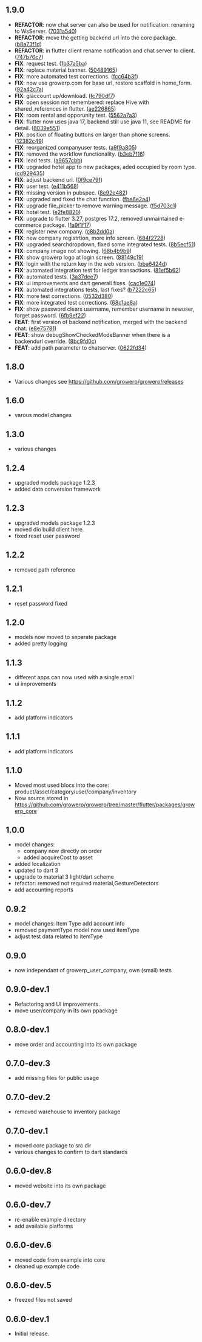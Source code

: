 ## 1.9.0

 - **REFACTOR**: now chat server can also be used for notification: renaming to WsServer. ([7031a540](https://github.com/growerp/growerp/commit/7031a540755648763a15b0b0b60607d644195a46))
 - **REFACTOR**: move the getting backend url into the core package. ([b8a73f1d](https://github.com/growerp/growerp/commit/b8a73f1d75cabca812bbcf5e720e45619cf8db62))
 - **REFACTOR**: in flutter client rename notification and chat server to client. ([747b76c7](https://github.com/growerp/growerp/commit/747b76c77497fe51f44481f5c2b38a6087c40ad7))
 - **FIX**: request test. ([1b37a5ba](https://github.com/growerp/growerp/commit/1b37a5badff2cf64135ba79954b2cbdba9bfa20b))
 - **FIX**: replace material banner. ([50489165](https://github.com/growerp/growerp/commit/50489165f27bf0292a97d65f38f7e067007ab55a))
 - **FIX**: more automated test corrections. ([fcc64b3f](https://github.com/growerp/growerp/commit/fcc64b3f825dbf378684bfa3e7689dfd2e824f53))
 - **FIX**: now use growerp.com for base url, restore scaffold in home_form. ([92a42c7a](https://github.com/growerp/growerp/commit/92a42c7a5326ba164a2058c0fc283f5f9149056d))
 - **FIX**: glaccount up/download. ([fc790df7](https://github.com/growerp/growerp/commit/fc790df7971f233b232def1e707948777b4c1940))
 - **FIX**: open session not remembered: replace Hive with shared_references in flutter. ([ae226865](https://github.com/growerp/growerp/commit/ae226865ecb2da59f6a45cf8eb0a22c219921710))
 - **FIX**: room rental and opporunity test. ([5562a7a3](https://github.com/growerp/growerp/commit/5562a7a322bbf31409a21343758613fa4aef630e))
 - **FIX**: flutter now uses java 17, backend still use java 11, see README for detail. ([8039e551](https://github.com/growerp/growerp/commit/8039e551bf240d012e974f2a1b10e64553218724))
 - **FIX**: position of floating buttons on larger than phone screens. ([12382c49](https://github.com/growerp/growerp/commit/12382c499b1f9c42097e055c63058f2959b165ce))
 - **FIX**: reorganized companyuser tests. ([a9f9a805](https://github.com/growerp/growerp/commit/a9f9a8054027db637a05c7782a8de305f67044a3))
 - **FIX**: removed the workflow functionality. ([b3eb7f16](https://github.com/growerp/growerp/commit/b3eb7f1697769a593d20b5d54dab5fb12e4d4b1e))
 - **FIX**: lead tests. ([a9657cbb](https://github.com/growerp/growerp/commit/a9657cbb8889ac0bf592761c962db70c96311ad6))
 - **FIX**: upgraded hotel app to new packages, aded occupied by room type. ([cd929435](https://github.com/growerp/growerp/commit/cd929435cc3a02667c1e02408e0b90f055e4baf3))
 - **FIX**: adjust backend url. ([0f9ce79f](https://github.com/growerp/growerp/commit/0f9ce79ffad38357ee9d24509bc9b802f641b380))
 - **FIX**: user test. ([e411b568](https://github.com/growerp/growerp/commit/e411b56820c81d07d7bdb0b9c3a5c1d72fe2117f))
 - **FIX**: missing version in pubspec. ([8e92e482](https://github.com/growerp/growerp/commit/8e92e482f4451bb811e7425512dba5fb73e592b1))
 - **FIX**: upgraded and fixed the chat function. ([fbe6e2a4](https://github.com/growerp/growerp/commit/fbe6e2a43b2cbf890714e33cf2cb8aa24b0046c9))
 - **FIX**: upgrade file_picker to remove warning message. ([f5d703c1](https://github.com/growerp/growerp/commit/f5d703c19b1a4e19f0cbfac6eca32362ab4411a1))
 - **FIX**: hotel test. ([e2fe8820](https://github.com/growerp/growerp/commit/e2fe8820cb4a3708e7ff2e53efc331099dc702e8))
 - **FIX**: upgrade to flutter 3.27, postgres 17.2, removed unmaintained e-commerce package. ([1a9f1f17](https://github.com/growerp/growerp/commit/1a9f1f17928d5e35156ff744338dbb941dfb7222))
 - **FIX**: register new company. ([c8b2dd0a](https://github.com/growerp/growerp/commit/c8b2dd0aa8f8179e0cadf94ee94d0fe9e8349554))
 - **FIX**: new company registrtion, more info screen. ([684f2728](https://github.com/growerp/growerp/commit/684f272859e766feb157eaa12bfd1d92862f1ee8))
 - **FIX**: upgraded searchdropdown, fixed some integrated tests. ([8b5ecf51](https://github.com/growerp/growerp/commit/8b5ecf51c9312a45f9ef6147ac0cf8c941502d19))
 - **FIX**: company image not showing. ([68b4b9b9](https://github.com/growerp/growerp/commit/68b4b9b91ffd09b189ffee239482f67ba5fef084))
 - **FIX**: show growerp logo at login screen. ([88149c19](https://github.com/growerp/growerp/commit/88149c192c108584fae84889cf62cdff576860d4))
 - **FIX**: login with the return key in the web version. ([bba6424d](https://github.com/growerp/growerp/commit/bba6424d3adadf5e5ee95d0929fb89acf873e0f0))
 - **FIX**: automated integration test for ledger transactions. ([81ef5b62](https://github.com/growerp/growerp/commit/81ef5b6268fa814af41361d6fe95a2a983bc5ae5))
 - **FIX**: automated tests. ([3a37dee7](https://github.com/growerp/growerp/commit/3a37dee74327b0fb9f5265f424cecd92fedf7ac4))
 - **FIX**: ui improvements and dart generall fixes. ([cac1e074](https://github.com/growerp/growerp/commit/cac1e074d41e4881543d0c180d33af63831adbbb))
 - **FIX**: automated integrations tests, last fixes? ([b7222c65](https://github.com/growerp/growerp/commit/b7222c656f0826146a44e104d4014fae47d18311))
 - **FIX**: more test corrections. ([0532d380](https://github.com/growerp/growerp/commit/0532d38024697eeb3d7c127ccf71f08dc26896b1))
 - **FIX**: more integrated test corrections. ([68c1ae8a](https://github.com/growerp/growerp/commit/68c1ae8ae3e5e5ad5fe318064f808e029e4b4ac7))
 - **FIX**: show password clears username, remember username in newuser, forget password. ([6fb9ef22](https://github.com/growerp/growerp/commit/6fb9ef221aab26769df0057fdb3e28d949626788))
 - **FEAT**: first version of backend notification, merged with the backend chat. ([e8e75781](https://github.com/growerp/growerp/commit/e8e7578199b7bcf12d5021e90a9d37b26aa9f8b8))
 - **FEAT**: show debugShowCheckedModeBanner when there is a backendurl override. ([8bc9fd0c](https://github.com/growerp/growerp/commit/8bc9fd0c6333bb89a2d6f405a9ef8ccb00cb29d9))
 - **FEAT**: add path parameter to chatserver. ([0622fd34](https://github.com/growerp/growerp/commit/0622fd34bd35ed9107cd47d2b81d486eacdf6342))

## 1.8.0
* Various changes see https://github.com/growerp/growerp/releases

## 1.6.0
* varous model changes

## 1.3.0
* various changes

## 1.2.4
* upgraded models package 1.2.3
* added data conversion framework

## 1.2.3
* upgraded models package 1.2.3
* moved dio build client here.
* fixed reset user password

## 1.2.2
* removed path reference

## 1.2.1
* reset password fixed

## 1.2.0
* models now moved to separate package
* added pretty logging

## 1.1.3
* different apps can now used with a single email
* ui improvements

## 1.1.2
* add platform indicators

## 1.1.1
* add platform indicators

## 1.1.0
* Moved most used blocs into the core: product/asset/category/user/company/inventory
* Now source stored in https://github.com/growerp/growerp/tree/master/flutter/packages/growerp_core

## 1.0.0
* model changes: 
  * company now directly on order
  * added acquireCost to asset
* added localization
* updated to dart 3
* upgrade to material 3 light/dart scheme
* refactor: removed not required material,GestureDetectors 
* add accounting reports

## 0.9.2
* model changes: Item Type add account info
* removed paymentType model now used itemType
* adjust test data related to itemType

## 0.9.0

* now independant of growerp_user_company, own (small) tests

## 0.9.0-dev.1

* Refactoring and UI improvements.
* move user/company in its own ppackage

## 0.8.0-dev.1

* move order and accounting into its own package

## 0.7.0-dev.3

* add missing files for public usage

## 0.7.0-dev.2

* removed warehouse to inventory package

## 0.7.0-dev.1

* moved core package to src dir
* various changes to confirm to dart standards

## 0.6.0-dev.8

* moved website into its own package

## 0.6.0-dev.7

* re-enable example directory
* add available platforms

## 0.6.0-dev.6

* moved code from example into core
* cleaned up example code

## 0.6.0-dev.5

* freezed files not saved

## 0.6.0-dev.1

* Initial release.
